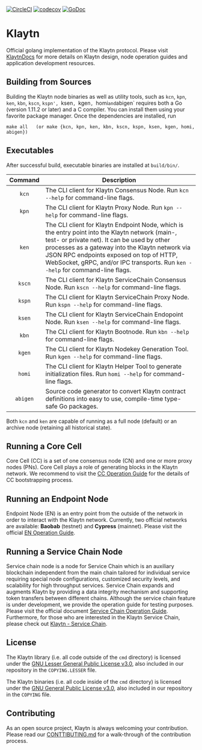 [![CircleCI](https://circleci.com/gh/klaytn/klaytn/tree/master.svg?style=svg&circle-token=f7008cc62f0f16070af2ac3bd8f34989a9fd5724)](https://circleci.com/gh/klaytn/klaytn/tree/master)
[![codecov](https://codecov.io/gh/klaytn/klaytn/branch/master/graph/badge.svg?token=Tb7cRhQUsU)](https://codecov.io/gh/klaytn/klaytn)
[![GoDoc](https://godoc.org/github.com/klaytn/klaytn?status.svg)](http://godoc.org/github.com/klaytn/klaytn)

# Klaytn

Official golang implementation of the Klaytn protocol. Please visit [KlaytnDocs](https://docs.klaytn.com/) for more details on Klaytn design, node operation guides and application development resources.

## Building from Sources

Building the Klaytn node binaries as well as utility tools, such as `kcn`, `kpn`, `ken`, `kbn`, `kscn`, `kspn', `ksen`, `kgen`, `homi` and `abigen` requires
both a Go (version 1.11.2 or later) and a C compiler. You can install them using
your favorite package manager.
Once the dependencies are installed, run

    make all   (or make {kcn, kpn, ken, kbn, kscn, kspn, ksen, kgen, homi, abigen})

## Executables

After successful build, executable binaries are installed at `build/bin/`.

| Command    | Description |
|:----------:|-------------|
| `kcn` | The CLI client for Klaytn Consensus Node. Run `kcn --help` for command-line flags. |
| `kpn` | The CLI client for Klaytn Proxy Node. Run `kpn --help` for command-line flags. |
| `ken` | The CLI client for Klaytn Endpoint Node, which is the entry point into the Klaytn network (main-, test- or private net).  It can be used by other processes as a gateway into the Klaytn network via JSON RPC endpoints exposed on top of HTTP, WebSocket, gRPC, and/or IPC transports. Run `ken --help` for command-line flags. |
| `kscn` | The CLI client for Klaytn ServiceChain Consensus Node.  Run `kscn --help` for command-line flags. |
| `kspn` | The CLI client for Klaytn ServiceChain Proxy Node.  Run `kspn --help` for command-line flags. |
| `ksen` | The CLI client for Klaytn ServiceChain Endopoint Node.  Run `ksen --help` for command-line flags. |
| `kbn` | The CLI client for Klaytn Bootnode. Run `kbn --help` for command-line flags. |
| `kgen` | The CLI client for Klaytn Nodekey Generation Tool. Run `kgen --help` for command-line flags. |
| `homi` | The CLI client for Klaytn Helper Tool to generate initialization files. Run `homi --help` for command-line flags. |
| `abigen` | Source code generator to convert Klaytn contract definitions into easy to use, compile-time type-safe Go packages. |

Both `kcn` and `ken` are capable of running as a full node (default) or an archive
node (retaining all historical state).

## Running a Core Cell

Core Cell (CC) is a set of one consensus node (CN) and one or more proxy nodes
(PNs). Core Cell plays a role of generating blocks in the Klaytn network. We recommend to visit
the [CC Operation Guide](https://docs.klaytn.com/node/cc)
for the details of CC bootstrapping process.

## Running an Endpoint Node

Endpoint Node (EN) is an entry point from the outside of the network in order to
interact with the Klaytn network. Currently, two official networks are available: **Baobab** (testnet) and **Cypress** (mainnet). Please visit the official
[EN Operation Guide](https://docs.klaytn.com/node/en).

## Running a Service Chain Node

Service chain node is a node for Service Chain which is an auxiliary blockchain independent from the main chain tailored for individual service requiring special node configurations, customized security levels, and scalability for high throughput services. Service Chain expands and augments Klaytn by providing a data integrity mechanism and supporting token transfers between different chains.
Although the service chain feature is under development, we provide the operation guide for testing purposes. Please visit the official document [Service Chain Operation Guide](https://docs.klaytn.com/node/sc).
Furthermore, for those who are interested in the Klaytn Service Chain, please check out [Klaytn - Service Chain](https://docs.klaytn.com/klaytn/servicechain).

## License

The Klaytn library (i.e. all code outside of the `cmd` directory) is licensed under the
[GNU Lesser General Public License v3.0](https://www.gnu.org/licenses/lgpl-3.0.en.html), also
included in our repository in the `COPYING.LESSER` file.

The Klaytn binaries (i.e. all code inside of the `cmd` directory) is licensed under the
[GNU General Public License v3.0](https://www.gnu.org/licenses/gpl-3.0.en.html), also included
in our repository in the `COPYING` file.

## Contributing

As an open source project, Klaytn is always welcoming your contribution. Please read our [CONTTIBUTING.md](./CONTRIBUTING.md) for a walk-through of the contribution process.
